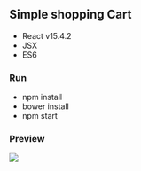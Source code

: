 ## Simple shopping Cart

- React v15.4.2
- JSX
- ES6

### Run

- npm install
- bower install
- npm start

### Preview

![](https://raw.githubusercontent.com/abudayah/reactCart/master/Screenshot.png)
